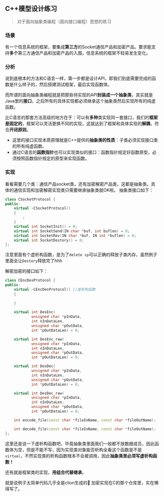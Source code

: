 ## C++模型设计练习
> 对于面向抽象类编程（面向接口编程）思想的练习

### 场景
有一个信息系统的框架，要集成**第三方**的Socket通信产品和加密产品。要求能支持**多个**第三方通信产品和加密产品的入围，信息系统的框架不轻易发生变化。

### 分析
说到底根本的方法和C语言一样，第一步都是设计API，即我们到底需要完成的函数是什么样子的，然后搭建测试框架，最后实现函数体。

而所谓的面向抽象类编程就是把那些待实现的API**封装成一个抽象类**，其实就是Java里的**接口**，之后所有的具体实现都必须继承这个抽象类然后实现所有的纯虚函数。

比C语言的那套方法高级的地方在于：可以有**多种**类实现同一套接口，我们的**框架是固定的**，框架可以灵活更换不同的实现，这就达到了框架和具体实现的**解耦**，符合**开闭原则**。

* 这里的接口实现本质原理就是C++提供的**抽象类的性质**：子类必须实现接口类的所有纯虚函数。
* 通过C语言的**函数指针**也可以实现类似的接口：函数指针规定好函数原型，必须按照函数指针规定的原型来实现函数。

### 实现
看看需要几个类：通信产品socket类，还有加密解密产品类，这都是抽象类。具体的通信实现和加密解密实现类只需要继承抽象类就OK啦。
抽象类接口如下：
```cpp
class CSocketProtocol {
public:
    virtual ~CSocketProtocol()
    {
        ;
    }
    virtual int SocketInit() = 0;
    virtual int SocketSend(IN char *buf, int buflen) = 0;
    virtual int SocketRev(IN char *buf, IN int *buflen) = 0;
    virtual int SocketDestory() = 0;
};
```
注意里面有个虚析构函数，是为了`delete sp`可以正确的释放子类内存，虽然例子里面全让`Destory`释放完了hhh

解密加密的接口如下：
```cpp
class CEncDesProtocol {
public:
    virtual ~CEncDesProtocol() //虚析构函数
    {
        
    }
    
    virtual int DesEnc(
            unsigned char *pInData,
            int nInDataLen,
            unsigned char *pOutData,
            int *pOutDataLen) = 0;

    virtual int DesEnc_raw(
            unsigned char *pInData,
            int nInDataLen,
            unsigned char *pOutData,
            int *pOutDataLen) = 0;

    virtual int DesDec(
            unsigned char *pInData,
            int nInDataLen,
            unsigned char *pOutData,
            int *pOutDataLen) = 0;

    virtual int DesDec_raw(
            unsigned char *pInData,
            int nInDataLen,
            unsigned char *pOutData,
            int *pOutDataLen) = 0;

    int encode_file(const char *fileInName, const char *fileOutName);

    int decode_file(const char *fileInName, const char *fileOutName);
};
```
这里还是说一下虚析构函数吧，毕竟抽象类里面我们一般都不放数据成员，因此函数体为空，但是不能不写，因为实现类对象能否析构全看这个函数是不是`virtual`，不然实现类的析构函数根本不会被调用，因此**抽象类里必须写虚析构函数！**

还有就是框架类的实现，**用组合代替继承**。

就是说例子太简单代码几乎全是clion生成的🤤
加密实现在C的那个仓库里，实在懒得写了。